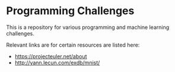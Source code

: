# Programming Challenges
This is a repository for various programming and machine learning challenges.

Relevant links are for certain resources are listed here:
* https://projecteuler.net/about
* http://yann.lecun.com/exdb/mnist/
